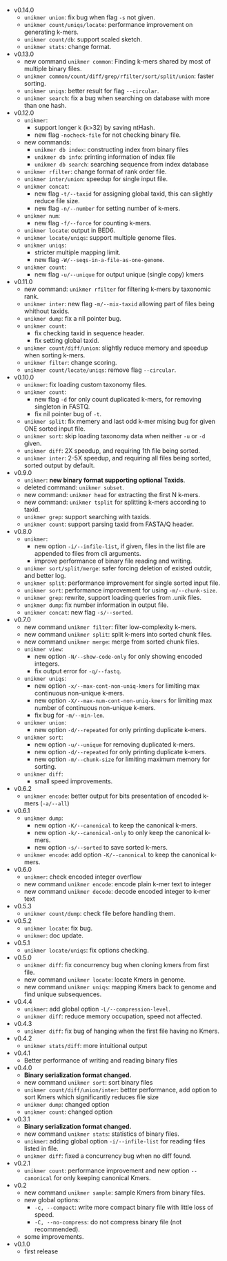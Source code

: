 - v0.14.0
    - `unikmer union`: fix bug when flag `-s` not given.
    - `unikmer count/uniqs/locate`: performance improvement on generating k-mers.
    - `unikmer count/db`: support scaled sketch.
    - `unikmer stats`: change format.
- v0.13.0
    - new command `unikmer common`: Finding k-mers shared by most of multiple binary files.
    - `unikmer common/count/diff/grep/rfilter/sort/split/union`: faster sorting.
    - `unikmer uniqs`: better result for flag `--circular`.
    - `unikmer search`: fix a bug when searching on database with more than one hash.
- v0.12.0
    - `unikmer`:
        - support longer k (k>32) by saving ntHash.
        - new flag `-nocheck-file` for not checking binary file.
    - new commands:
        - `unikmer db index`: constructing index from binary files
        - `unikmer db info`: printing information of index file
        - `unikmer db search`: searching sequence from index database
    - `unikmer rfilter`: change format of rank order file.
    - `unikmer inter/union`: speedup for single input file.
    - `unikmer concat`:
        - new flag `-t/--taxid` for assigning global taxid, this can slightly reduce file size.
        - new flag `-n/--number` for setting number of k-mers.
    - `unikmer num`:
        - new flag `-f/--force` for counting k-mers.
    - `unikmer locate`: output in BED6.
    - `unikmer locate/uniqs`: support multiple genome files.
    - `unikmer uniqs`:
        - stricter multiple mapping limit.
        - new flag `-W/--seqs-in-a-file-as-one-genome`.
    - `unikmer count`:
        - new flag `-u/--unique` for output unique (single copy) kmers
- v0.11.0
    - new command: `unikmer rfilter` for filtering k-mers by taxonomic rank.
    - `unikmer inter`: new flag `-m/--mix-taxid` allowing part of files being whithout taxids.
    - `unikmer dump`: fix a nil pointer bug.
    - `unikmer count`:
        - fix checking taxid in sequence header.
        - fix setting global taxid.
    - `unikmer count/diff/union`: slightly reduce memory and speedup when sorting k-mers.
    - `unikmer filter`: change scoring.
    - `unikmer count/locate/uniqs`: remove flag `--circular`.
- v0.10.0
    - `unikmer`: fix loading custom taxonomy files.
    - `unikmer count`:
        - new flag `-d` for only count duplicated k-mers, for removing singleton in FASTQ.
        - fix nil pointer bug of `-t`.
    - `unikmer split`: fix memery and last odd k-mer mising bug for given ONE sorted input file.
    - `unikmer sort`: skip loading taxonomy data when neither `-u` or `-d` given.
    - `unikmer diff`: 2X speedup, and requiring 1th file being sorted.
    - `unikmer inter`: 2-5X speedup, and requiring all files being sorted, sorted output by default.
- v0.9.0
    - `unikmer`: **new binary format supporting optional Taxids**.
    - deleted command: `unikmer subset`.
    - new command: `unikmer head` for extracting the first N k-mers.
    - new command: `unikmer tsplit` for splitting k-mers according to taxid.
    - `unikmer grep`: support searching with taxids.
    - `unikmer count`: support parsing taxid from FASTA/Q header.
- v0.8.0
    - `unikmer`:
         - new option `-i/--infile-list`, if given, files in the list file are appended to files from cli arguments.
         - improve performance of binary file reading and writing.
    - `unikmer sort/split/merge`: safer forcing deletion of existed outdir, and better log.
    - `unikmer split`: performance improvement for single sorted input file.
    - `unikmer sort`: performance improvement for using `-m/--chunk-size`.
    - `unikmer grep`: rewrite, support loading queries from .unik files.
    - `unikmer dump`: fix number information in output file.
    - `unikmer concat`: new flag `-s/--sorted`.
- v0.7.0
    - new command `unikmer filter`: filter low-complexity k-mers.
    - new command `unikmer split`: split k-mers into sorted chunk files.
    - new command `unikmer merge`: merge from sorted chunk files.
    - `unikmer view`:
        - new option `-N/--show-code-only` for only showing encoded integers.
        - fix output error for `-q/--fastq`.
    - `unikmer uniqs`:
        - new option `-x/--max-cont-non-uniq-kmers` for limiting max continuous non-unique k-mers.
        - new option `-X/--max-num-cont-non-uniq-kmers` for limiting max number of continuous non-unique k-mers.
        - fix bug for `-m/--min-len`.
    - `unikmer union`:
        - new option `-d/--repeated` for only printing duplicate k-mers.
    - `unikmer sort`:
        - new option `-u/--unique` for removing duplicated k-mers.
        - new option `-d/--repeated` for only printing duplicate k-mers.
        - new option `-m/--chunk-size` for limiting maximum memory for sorting.
    - `unikmer diff`:
        - small speed improvements.
- v0.6.2
    - `unikmer encode`: better output for bits presentation of encoded k-mers (`-a/--all`)
- v0.6.1
    - `unikmer dump`: 
        - new option `-K/--canonical` to keep the canonical k-mers.
        - new option `-k/--canonical-only` to only keep the canonical k-mers.
        - new option `-s/--sorted` to save sorted k-mers.
    - `unikmer encode`: add option `-K/--canonical` to keep the canonical k-mers.
- v0.6.0
    - `unikmer`: check encoded integer overflow
    - new command `unikmer encode`: encode plain k-mer text to integer
    - new command `unikmer decode`: decode encoded integer to k-mer text
- v0.5.3
    - `unikmer count/dump`: check file before handling them.
- v0.5.2
    - `unikmer locate`: fix bug.
    - `unikmer`: doc update.
- v0.5.1
    - `unikmer locate/uniqs`: fix options checking.
- v0.5.0
    - `unikmer diff`: fix concurrency bug when cloning kmers from first file.
    - new command `unikmer locate`: locate Kmers in genome.
    - new command `unikmer uniqs`: mapping Kmers back to genome and find unique subsequences.
- v0.4.4
    - `unikmer`: add global option `-L/--compression-level`.
    - `unikmer diff`: reduce memory occupation, speed not affected.
- v0.4.3
    - `unikmer diff`: fix bug of hanging when the first file having no Kmers.
- v0.4.2
    - `unikmer stats/diff`: more intuitional output
- v0.4.1
    - Better performance of writing and reading binary files 
- v0.4.0
    - **Binary serialization format changed.**
    - new command `unikmer sort`: sort binary files
    - `unikmer count/diff/union/inter`: better performance, add option to sort Kmers which significantly reduces file size
    - `unikmer dump`: changed option
    - `unikmer count`: changed option
- v0.3.1
    - **Binary serialization format changed.**
    - new command `unikmer stats`: statistics of binary files.
    - `unikmer`: adding global option `-i/--infile-list` for reading files listed in file.
    - `unikmer diff`: fixed a concurrency bug when no diff found.
- v0.2.1
    - `unikmer count`: performance improvement and new option `--canonical` for only keeping canonical Kmers.
- v0.2
    - new command `unikmer sample`: sample Kmers from binary files.
    - new global options:
        - `-c, --compact`:       write more compact binary file with little loss of speed.
        - `-C, --no-compress`:   do not compress binary file (not recommended).
    - some improvements.
- v0.1.0
    - first release
